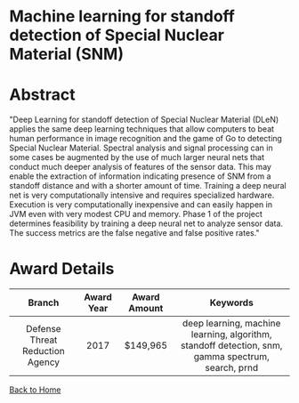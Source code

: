 
Machine learning for standoff detection of Special Nuclear Material (SNM)
=========================================================================

# Abstract


"Deep Learning for standoff detection of Special Nuclear Material (DLeN) applies the same deep learning techniques that allow computers to beat human performance in image recognition and the game of Go to detecting Special Nuclear Material. Spectral analysis and signal processing can in some cases be augmented by the use of much larger neural nets that conduct much deeper analysis of features of the sensor data. This may enable the extraction of information indicating presence of SNM from a standoff distance and with a shorter amount of time. Training a deep neural net is very computationally intensive and requires specialized hardware. Execution is very computationally inexpensive and can easily happen in JVM even with very modest CPU and memory.  Phase 1 of the project determines feasibility by training a deep neural net to analyze sensor data. The success metrics are the false negative and false positive rates."  

# Award Details

|Branch|Award Year|Award Amount|Keywords|
| :---: | :---: | :---: | :---: |
|Defense Threat Reduction Agency|2017|$149,965|deep learning, machine learning, algorithm, standoff detection, snm, gamma spectrum, search, prnd|
  
  


[Back to Home](https://github.com/chrischow/dod_sbir_awards/Reports/JH/#2591)